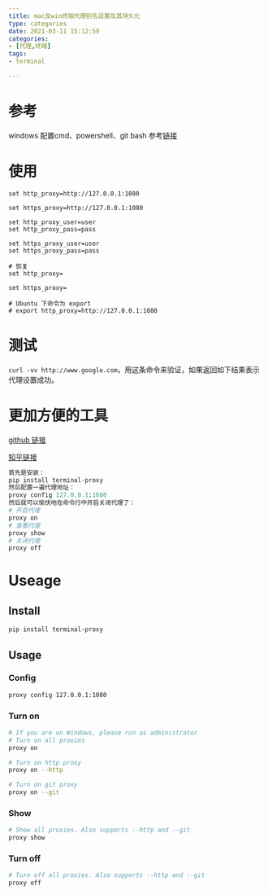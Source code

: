 ```yaml
---
title: mac及win终端代理别名设置及其持久化
type: categories
date: 2021-03-11 15:12:59
categories: 
- [代理,终端]
tags: 
- terminal

---
```




# 参考



windows 配置cmd、powershell、git bash 参考[链接](https://zcdll.github.io/2018/01/27/proxy-on-windows-terminal/)

# 使用

```shell
set http_proxy=http://127.0.0.1:1080

set https_proxy=http://127.0.0.1:1080

set http_proxy_user=user
set http_proxy_pass=pass

set https_proxy_user=user
set https_proxy_pass=pass

# 恢复
set http_proxy=

set https_proxy=

# Ubuntu 下命令为 export
# export http_proxy=http://127.0.0.1:1080
```

# 测试



`curl -vv http://www.google.com`，用这条命令来验证，如果返回如下结果表示代理设置成功。



# 更加方便的工具

[github 链接](https://github.com/Prodesire/terminal-proxy)

[知乎链接](https://zhuanlan.zhihu.com/p/96055170)

```python
首先是安装：
pip install terminal-proxy
然后配置一遍代理地址：
proxy config 127.0.0.1:1080
然后就可以愉快地在命令行中开启关闭代理了：
# 开启代理
proxy on
# 查看代理
proxy show
# 关闭代理
proxy off
```



# Useage

## Install

```bash
pip install terminal-proxy
```

## Usage

### Config

```bash
proxy config 127.0.0.1:1080
```

### Turn on

```bash
# If you are on Windows, please run as administrator
# Turn on all proxies
proxy on

# Turn on http proxy
proxy on --http

# Turn on git proxy
proxy on --git
```

### Show

```bash
# Show all proxies. Also supports --http and --git
proxy show
```

### Turn off

```bash
# Turn off all proxies. Also supports --http and --git
proxy off
```